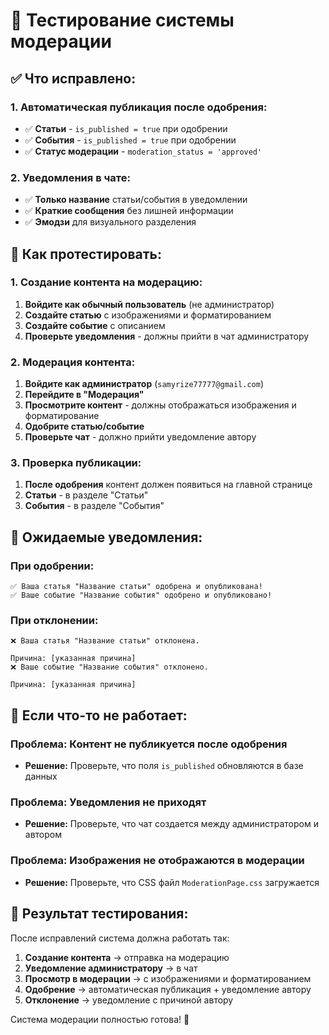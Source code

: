 # 🧪 Тестирование системы модерации

## ✅ **Что исправлено:**

### **1. Автоматическая публикация после одобрения:**
- ✅ **Статьи** - `is_published = true` при одобрении
- ✅ **События** - `is_published = true` при одобрении
- ✅ **Статус модерации** - `moderation_status = 'approved'`

### **2. Уведомления в чате:**
- ✅ **Только название** статьи/события в уведомлении
- ✅ **Краткие сообщения** без лишней информации
- ✅ **Эмодзи** для визуального разделения

## 🧪 **Как протестировать:**

### **1. Создание контента на модерацию:**
1. **Войдите как обычный пользователь** (не администратор)
2. **Создайте статью** с изображениями и форматированием
3. **Создайте событие** с описанием
4. **Проверьте уведомления** - должны прийти в чат администратору

### **2. Модерация контента:**
1. **Войдите как администратор** (`samyrize77777@gmail.com`)
2. **Перейдите в "Модерация"**
3. **Просмотрите контент** - должны отображаться изображения и форматирование
4. **Одобрите статью/событие**
5. **Проверьте чат** - должно прийти уведомление автору

### **3. Проверка публикации:**
1. **После одобрения** контент должен появиться на главной странице
2. **Статьи** - в разделе "Статьи"
3. **События** - в разделе "События"

## 📱 **Ожидаемые уведомления:**

### **При одобрении:**
```
✅ Ваша статья "Название статьи" одобрена и опубликована!
✅ Ваше событие "Название события" одобрено и опубликовано!
```

### **При отклонении:**
```
❌ Ваша статья "Название статьи" отклонена.

Причина: [указанная причина]
❌ Ваше событие "Название события" отклонено.

Причина: [указанная причина]
```

## 🔧 **Если что-то не работает:**

### **Проблема: Контент не публикуется после одобрения**
- **Решение:** Проверьте, что поля `is_published` обновляются в базе данных

### **Проблема: Уведомления не приходят**
- **Решение:** Проверьте, что чат создается между администратором и автором

### **Проблема: Изображения не отображаются в модерации**
- **Решение:** Проверьте, что CSS файл `ModerationPage.css` загружается

## 🎯 **Результат тестирования:**

После исправлений система должна работать так:
1. **Создание контента** → отправка на модерацию
2. **Уведомление администратору** → в чат
3. **Просмотр в модерации** → с изображениями и форматированием
4. **Одобрение** → автоматическая публикация + уведомление автору
5. **Отклонение** → уведомление с причиной автору

Система модерации полностью готова! 🚀
